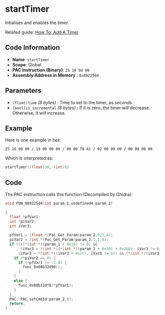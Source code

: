# startTimer

Intialises and enables the timer.

Related guide: [How To: Add A Timer](./guide/how-to-add-a-timer.md)

## Code Information

- **Name**: `startTimer`
- **Scope**: Global
- **PAC Instruction (Binary)**: `25 16 9d 00`
- **Assembly Address in Memory** : `0x89225d4`

## Parameters

- `(float)time` *(8 bytes)* :  Time to set to the timer, as *seconds*.
- `(bool)is_incremental` *(8 bytes)* : If it is zero, the timer will decrease. Otherwise, it will increase.

## Example

Here is one example in hex:

```25 16 9d 00 / 10 00 00 00 / 00 00 f0 41 / 02 00 00 00 / 00 00 00 00```

Which is interpreted as:

```c
startTimer((float)30, (int)0)
```

## Code

Ths PAC instruction calls this function (Decompiled by Ghidra):

```c
void FUN_089225d4(int param_1,undefined4 param_2)

{
  float *pfVar1;
  int *piVar2;
  int iVar3;
  
  pfVar1 = (float *)Pac_Get_Param(param_2,0,1,4);
  piVar2 = (int *)Pac_Get_Param(param_2,1,1,4);
  if ((((*(int *)(param_1 + 0x10) != 0) &&
       (iVar3 = *(int *)(*(int *)(param_1 + 0x10) + 0x2b8), iVar3 != 0)) &&
      (iVar3 = *(int *)(iVar3 + 0x2c), iVar3 != 0)) && (*(int *)(iVar3 + 100) != 0)) {
    if (*piVar2 == 0) {
      if (*pfVar1 != -1.0) {
        func_0x08b32d90();
      }
    }
    else {
      func_0x08b32df8(*pfVar1);
    }
  }
  PAC::PAC_setCmdId(param_2,0);
  return;
}
```
